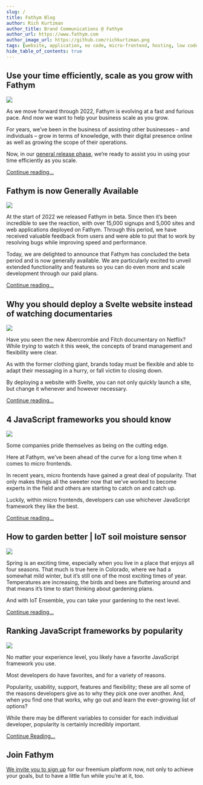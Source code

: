 ```yaml
---
slug: /
title: Fathym Blog
author: Rich Kurtzman
author_title: Brand Communications @ Fathym
author_url: https://www.fathym.com
author_image_url: https://github.com/richkurtzman.png
tags: [website, application, no code, micro-frontend, hosting, low code]
hide_table_of_contents: true
---
```


## Use your time efficiently, scale as you grow with Fathym

![](/img/growthcomputer.jpeg)

As we move forward through 2022, Fathym is evolving at a fast and furious pace. And now we want to help your business scale as you grow.  

For years, we’ve been in the business of assisting other businesses – and individuals – grow in terms of knowledge, with their digital presence online as well as growing the scope of their operations.  

Now, in our [general release phase](https://www.fathym.com/blog/articles/2022/april/2022-04-28-general-release-blog), we’re ready to assist you in using your time efficiently as you scale.  

[Continue reading...](/articles/2022/april/2022-04-29-scale-as-you-grow)
## Fathym is now Generally Available 

![](/img/fathymbubbles.png)

At the start of 2022 we released Fathym in beta. Since then it’s been incredible to see the reaction, with over 15,000 signups and 5,000 sites and web applications deployed on Fathym. Through this period, we have received valuable feedback from users and were able to put that to work by resolving bugs while improving speed and performance. 

Today, we are delighted to announce that Fathym has concluded the beta period and is now generally available. We are particularly excited to unveil extended functionality and features so you can do even more and scale development through our paid plans. 

[Continue reading...](/articles/2022/april/2022-04-28-general-release-blog)

## Why you should deploy a Svelte website instead of watching documentaries

![](/img/abercrombiestore.jpg)

Have you seen the new Abercrombie and Fitch documentary on Netflix? While *trying* to watch it this week, the concepts of brand management and flexibility were clear. 

As with the former clothing giant, brands today must be flexible and able to adapt their messaging in a hurry, or fall victim to closing down. 

By deploying a website with Svelte, you can not only quickly launch a site, but change it whenever and however necessary. 

[Continue reading...](articles/2022/april/2022-04-22-deploy-svelte-instead-of-documentaries)

## 4 JavaScript frameworks you should know

![](/img/reactvueangular.jpg)

Some companies pride themselves as being on the cutting edge.  

Here at Fathym, we’ve been ahead of the curve for a long time when it comes to micro frontends.  

In recent years, micro frontends have gained a great deal of popularity. That only makes things all the sweeter now that we’ve worked to become experts in the field and others are starting to catch on and catch up. 

Luckily, within micro frontends, developers can use whichever JavaScript framework they like the best. 

[Continue reading...](articles/2022/april/2022-04-21-four-javascript-frameworks-you-should-know)
## How to garden better | IoT soil moisture sensor

![](/img/gardeniot1.jpeg)

Spring is an exciting time, especially when you live in a place that enjoys all four seasons. That much is true here in Colorado, where we had a somewhat mild winter, but it’s still one of the most exciting times of year. Temperatures are increasing, the birds and bees are fluttering around and that means it’s time to start thinking about gardening plans.

And with IoT Ensemble, you can take your gardening to the next level. 

[Continue reading...](articles/2022/april/2022-04-18-iot-garden-soil-moisture-sensor)
## Ranking JavaScript frameworks by popularity

![](/img/javacoder.jpeg)

No matter your experience level, you likely have a favorite JavaScript framework you use.  

Most developers do have favorites, and for a variety of reasons.  

Popularity, usability, support, features and flexibility; these are all some of the reasons developers give as to why they pick one over another. And, when you find one that works, why go out and learn the ever-growing list of options?  

While there may be different variables to consider for each individual developer, popularity is certainly incredibly important. 

[Continue Reading...](articles/2022/april/2022-04-13-micro-frontend-popularity)
## Join Fathym 

[We invite you to sign up](https://www.fathym.com/dashboard) for our freemium platform now, not only to achieve your goals, but to have a little fun while you’re at it, too. 